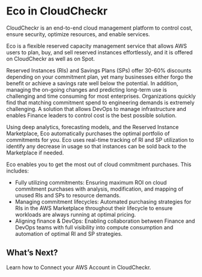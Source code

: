 <meta name="robots" content="noindex">

# Eco in CloudCheckr

CloudCheckr is an end-to-end cloud management platform to control cost, ensure security, optimize resources, and enable services.

Eco is a flexible reserved capacity management service that allows AWS users to plan, buy, and sell reserved instances effortlessly, and it is offered on CloudCheckr as well as on Spot.

Reserved Instances (RIs) and Savings Plans (SPs) offer 30-60% discounts depending on your commitment plan, yet many businesses either forgo the benefit or achieve a savings rate well below the potential. In addition, managing the on-going changes and predicting long-term use is challenging and time consuming for most enterprises. Organizations quickly find that matching commitment spend to engineering demands is extremely challenging. A solution that allows DevOps to manage infrastructure and enables Finance leaders to control cost is the best possible solution.

Using deep analytics, forecasting models, and the Reserved Instance Marketplace, Eco automatically purchases the optimal portfolio of commitments for you. Eco uses real-time tracking of RI and SP utilization to identify any decrease in usage so that instances can be sold back to the Marketplace if needed.

Eco enables you to get the most out of cloud commitment purchases. This includes:
- Fully utilizing commitments: Ensuring maximum ROI on cloud commitment purchases with analysis, modification, and mapping of unused RIs and SPs to resource demands.
- Managing commitment lifecycles: Automated purchasing strategies for RIs in the AWS Marketplace throughout their lifecycle to ensure workloads are always running at optimal pricing.
- Aligning finance & DevOps: Enabling collaboration between Finance and DevOps teams with full visibility into compute consumption and automation of optimal RI and SP strategies.

## What’s Next?

Learn how to Connect your AWS Account in CloudCheckr.
